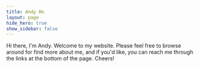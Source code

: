 ```yaml
---
title: Andy Ho
layout: page
hide_hero: true
show_sidebar: false
---
```


Hi there, I'm Andy. Welcome to my website. Please feel free to browse around for find more about me, and if you'd like, you can reach me through the links at the bottom of the page. Cheers!